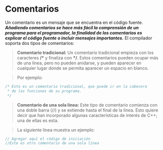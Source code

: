 # Comentarios

Un comentario es un mensaje que se encuentra en el código fuente. ***Añadiendo comentarios se hace más fácil la comprensión de un programa para el programador, la finalidad de los comentarios es explicar el código fuente o incluir mensajes importantes.*** El compilador soporta dos tipos de comentarios:

>**Comentario tradicional:** Un comentario tradicional empieza con los caracteres __/*__ y finaliza con __*/__. Estos comentarios pueden ocupar más de una línea, pero no pueden anidarse, y pueden aparecer en cualquier lugar donde se permita aparecer un espacio en blanco. 

>Por ejemplo:
```c
/* Esto es un comentario tradicional, que puede ir en la cabecera 
 * de las funciones de su programa.
 */
```
>**Comentario de una sola línea:** Este tipo de comentario comienza con una doble barra (//) y se extiende hasta el final de la línea. Esto quiere decir que han incorporado algunas características de interés de C++; una de ellas es esta. 

>La siguiente línea muestra un ejemplo:
```c
// Agregar aquí el código de iniciación
//Este es otro comentario de una sola línea
```
<!--stackedit_data:
eyJoaXN0b3J5IjpbMjAyNTM4NjM5Ml19
-->